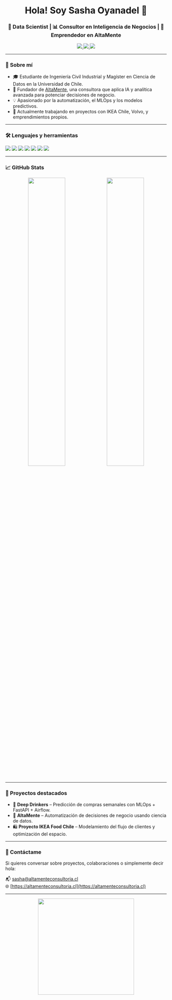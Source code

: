 <h1 align="center">Hola! Soy Sasha Oyanadel 👋</h1>
<h3 align="center">🧠 Data Scientist | 📊 Consultor en Inteligencia de Negocios | 🚀 Emprendedor en AltaMente</h3>

<p align="center">
  <a href="https://www.linkedin.com/in/sashaoyanadel" target="_blank">
    <img src="https://img.shields.io/badge/LinkedIn-blue?style=flat&logo=linkedin&logoColor=white" />
  </a>
  <a href="mailto:sasha@altamenteconsultoria.cl">
    <img src="https://img.shields.io/badge/Email-D14836?style=flat&logo=gmail&logoColor=white" />
  </a>
  <a href="https://altamenteconsultoria.cl" target="_blank">
    <img src="https://img.shields.io/badge/Sitio%20Web-AltaMente-2ea44f?style=flat&logo=firefox-browser&logoColor=white" />
  </a>
</p>

---

### 🚀 Sobre mí

- 🎓 Estudiante de Ingeniería Civil Industrial y Magíster en Ciencia de Datos en la Universidad de Chile.
- 🧠 Fundador de [AltaMente](https://altamenteconsultoria.cl), una consultora que aplica IA y analítica avanzada para potenciar decisiones de negocio.
- 💡 Apasionado por la automatización, el MLOps y los modelos predictivos.
- 🎯 Actualmente trabajando en proyectos con IKEA Chile, Volvo, y emprendimientos propios.

---

### 🛠️ Lenguajes y herramientas

<p>
  <img src="https://img.shields.io/badge/Python-3776AB?style=for-the-badge&logo=python&logoColor=white"/>
  <img src="https://img.shields.io/badge/SQL-336791?style=for-the-badge&logo=postgresql&logoColor=white"/>
  <img src="https://img.shields.io/badge/R-276DC3?style=for-the-badge&logo=r&logoColor=white"/>
  <img src="https://img.shields.io/badge/Sklearn-F7931E?style=for-the-badge&logo=scikit-learn&logoColor=white"/>
  <img src="https://img.shields.io/badge/Airflow-017CEE?style=for-the-badge&logo=apache-airflow&logoColor=white"/>
  <img src="https://img.shields.io/badge/Docker-2496ED?style=for-the-badge&logo=docker&logoColor=white"/>
  <img src="https://img.shields.io/badge/MLflow-1A1A1A?style=for-the-badge&logo=mlflow&logoColor=white"/>
</p>

---

### 📈 GitHub Stats

<p align="center">
  <img src="https://github-readme-stats.vercel.app/api?username=sashaoyanadel&show_icons=true&theme=radical&hide=stars" width="48%"/>
  <img src="https://github-readme-streak-stats.herokuapp.com/?user=sashaoyanadel&theme=radical" width="48%"/>
</p>

---

### 📌 Proyectos destacados

- 🧃 **Deep Drinkers** – Predicción de compras semanales con MLOps + FastAPI + Airflow.
- 🧠 **AltaMente** – Automatización de decisiones de negocio usando ciencia de datos.
- 🛍️ **Proyecto IKEA Food Chile** – Modelamiento del flujo de clientes y optimización del espacio.

---

### 💬 Contáctame

Si quieres conversar sobre proyectos, colaboraciones o simplemente decir hola:

📬 sasha@altamenteconsultoria.cl  
🌐 [https://altamenteconsultoria.cl](https://altamenteconsultoria.cl)

---

<p align="center">
  <img src="https://github.com/SebasUrbina/SebasUrbina/raw/main/code.gif" width="300"/>
</p>

